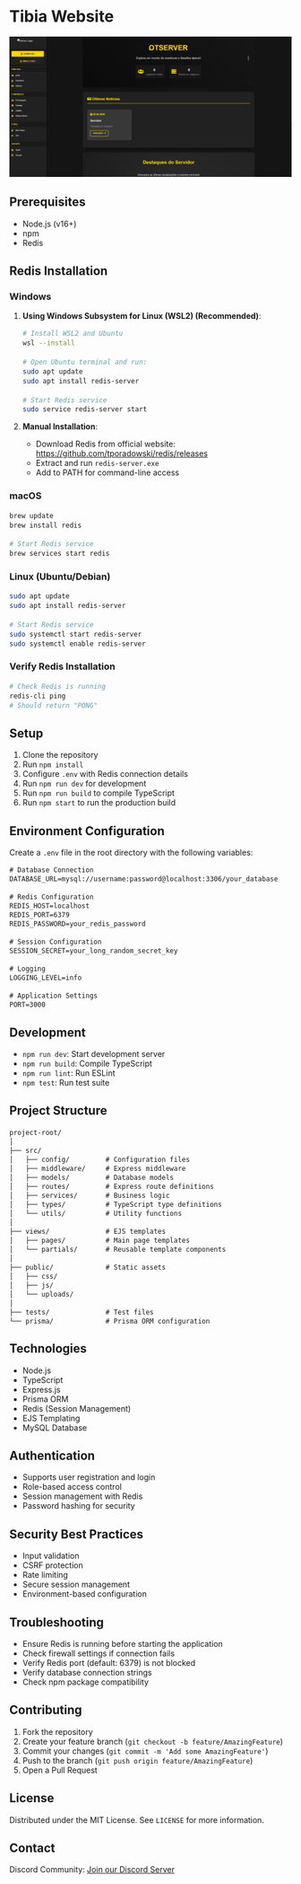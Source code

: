 # Tibia Website

![Site Preview](/assets/site-preview.png)

## Prerequisites
- Node.js (v16+)
- npm
- Redis

## Redis Installation

### Windows
1. **Using Windows Subsystem for Linux (WSL2) (Recommended)**:
   ```bash
   # Install WSL2 and Ubuntu
   wsl --install
   
   # Open Ubuntu terminal and run:
   sudo apt update
   sudo apt install redis-server
   
   # Start Redis service
   sudo service redis-server start
   ```

2. **Manual Installation**:
   - Download Redis from official website: https://github.com/tporadowski/redis/releases
   - Extract and run `redis-server.exe`
   - Add to PATH for command-line access

### macOS
```bash
brew update
brew install redis

# Start Redis service
brew services start redis
```

### Linux (Ubuntu/Debian)
```bash
sudo apt update
sudo apt install redis-server

# Start Redis service
sudo systemctl start redis-server
sudo systemctl enable redis-server
```

### Verify Redis Installation
```bash
# Check Redis is running
redis-cli ping
# Should return "PONG"
```

## Setup
1. Clone the repository
2. Run `npm install`
3. Configure `.env` with Redis connection details
4. Run `npm run dev` for development
5. Run `npm run build` to compile TypeScript
6. Run `npm start` to run the production build

## Environment Configuration
Create a `.env` file in the root directory with the following variables:
```
# Database Connection
DATABASE_URL=mysql://username:password@localhost:3306/your_database

# Redis Configuration
REDIS_HOST=localhost
REDIS_PORT=6379
REDIS_PASSWORD=your_redis_password

# Session Configuration
SESSION_SECRET=your_long_random_secret_key

# Logging
LOGGING_LEVEL=info

# Application Settings
PORT=3000
```

## Development
- `npm run dev`: Start development server
- `npm run build`: Compile TypeScript
- `npm run lint`: Run ESLint
- `npm test`: Run test suite

## Project Structure
```
project-root/
│
├── src/
│   ├── config/         # Configuration files
│   ├── middleware/     # Express middleware
│   ├── models/         # Database models
│   ├── routes/         # Express route definitions
│   ├── services/       # Business logic
│   ├── types/          # TypeScript type definitions
│   └── utils/          # Utility functions
│
├── views/              # EJS templates
│   ├── pages/          # Main page templates
│   └── partials/       # Reusable template components
│
├── public/             # Static assets
│   ├── css/
│   ├── js/
│   └── uploads/
│
├── tests/              # Test files
└── prisma/             # Prisma ORM configuration
```

## Technologies
- Node.js
- TypeScript
- Express.js
- Prisma ORM
- Redis (Session Management)
- EJS Templating
- MySQL Database

## Authentication
- Supports user registration and login
- Role-based access control
- Session management with Redis
- Password hashing for security

## Security Best Practices
- Input validation
- CSRF protection
- Rate limiting
- Secure session management
- Environment-based configuration

## Troubleshooting
- Ensure Redis is running before starting the application
- Check firewall settings if connection fails
- Verify Redis port (default: 6379) is not blocked
- Verify database connection strings
- Check npm package compatibility

## Contributing
1. Fork the repository
2. Create your feature branch (`git checkout -b feature/AmazingFeature`)
3. Commit your changes (`git commit -m 'Add some AmazingFeature'`)
4. Push to the branch (`git push origin feature/AmazingFeature`)
5. Open a Pull Request

## License
Distributed under the MIT License. See `LICENSE` for more information.

## Contact
Discord Community: [Join our Discord Server](https://discord.gg/PcxCdKS)
